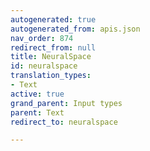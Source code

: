 ```yaml
---
autogenerated: true
autogenerated_from: apis.json
nav_order: 874
redirect_from: null
title: NeuralSpace
id: neuralspace
translation_types:
- Text
active: true
grand_parent: Input types
parent: Text
redirect_to: neuralspace

---
```


